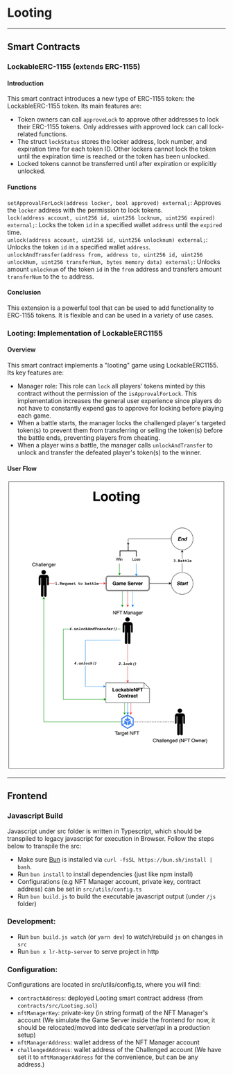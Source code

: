 # Looting
---
## Smart Contracts
### LockableERC-1155 (extends ERC-1155)
#### Introduction
This smart contract introduces a new type of ERC-1155 token: the LockableERC-1155 token. Its main features are:
- Token owners can call `approveLock` to approve other addresses to lock their ERC-1155 tokens. Only addresses with approved lock can call lock-related functions.
- The struct `lockStatus` stores the locker address, lock number, and expiration time for each token ID. Other lockers cannot lock the token until the expiration time is reached or the token has been unlocked.
- Locked tokens cannot be transferred until after expiration or explicitly unlocked.

#### Functions
`setApprovalForLock(address locker, bool approved) external;`: Approves the `locker` address with the permission to lock tokens.  
`lock(address account, uint256 id, uint256 locknum, uint256 expired) external;`: Locks the token `id` in a specified wallet `address` until the `expired` time.  
`unlock(address account, uint256 id, uint256 unlocknum) external;`: Unlocks the token `id` in a specified wallet `address`.  
`unlockAndTransfer(address from, address to, uint256 id, uint256 unlockNum, uint256 transferNum, bytes memory data) external;`: Unlocks amount `unlocknum` of the token `id` in the `from` address and transfers amount `transferNum` to the `to` address.

#### Conclusion
This extension is a powerful tool that can be used to add functionality to ERC-1155 tokens. It is flexible and can be used in a variety of use cases.

### Looting: Implementation of LockableERC1155
#### Overview
This smart contract implements a "looting" game using LockableERC1155. Its key features are: 
- Manager role: This role can `lock` all players' tokens minted by this contract without the permission of the `isApprovalForLock`. This implementation increases the general user experience since players do not have to constantly expend gas to approve for locking before playing each game.
- When a battle starts, the manager locks the challenged player's targeted token(s) to prevent them from transferring or selling the token(s) before the battle ends, preventing players from cheating.
- When a player wins a battle, the manager calls `unlockAndTransfer` to unlock and transfer the defeated player's token(s) to the winner.
#### User Flow
![Flow Chart](./flowchart.jpg?raw=true) 

---
## Frontend
### Javascript Build 
Javascript under src folder is written in Typescript, which should be transpiled to legacy javascript for execution in Browser.
Follow the steps below to transpile the src:

- Make sure [Bun](https://bun.sh/) is installed via `curl -fsSL https://bun.sh/install | bash`.
- Run `bun install` to install dependencies (just like npm install)
- Configurations (e.g NFT Manager account, private key, contract address) can be set in `src/utils/config.ts`
- Run `bun build.js` to build the executable javascript output (under `/js` folder)

### Development:
- Run `bun build.js watch` (or `yarn dev`) to watch/rebuild `js` on changes in `src`
- Run `bun x lr-http-server` to serve project in http

### Configuration:
Configurations are located in src/utils/config.ts, where you will find:

- `contractAddress`: deployed Looting smart contract address (from `contracts/src/Looting.sol`)
- `nftManagerKey`: private-key (in string format) of the NFT Manager's account (We simulate the Game Server inside the frontend for now, it should be relocated/moved into dedicate server/api in a production setup)
- `nftManagerAddress`: wallet address of the NFT Manager account
- `challengedAddress`: wallet address of the Challenged account (We have set it to `nftManagerAddress` for the convenience, but can be any address.)
